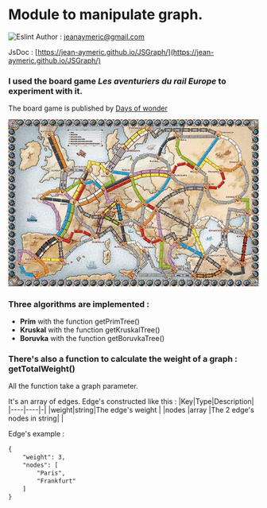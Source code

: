 # Module to manipulate graph.
![Eslint](https://github.com/actions/JSGraph/workflows/Eslint/badge.svg)
Author : [jeanaymeric@gmail.com](mailto:jeanaymeric@gmail.com")

JsDoc : [https://jean-aymeric.github.io/JSGraph/](https://jean-aymeric.github.io/JSGraph/)
### I used the board game ___Les aventuriers du rail Europe___ to experiment with it.
The board game is published by [Days of wonder](https://www.daysofwonder.com/)

![Game board of Les aventuriers du rail Europe](lesaventuriersdurail.jpg)
### Three algorithms are implemented :
- **Prim** with the function getPrimTree()
- **Kruskal** with the function getKruskalTree()
- **Boruvka** with the function getBoruvkaTree()

### There's also a function to calculate the weight of a graph : getTotalWeight()

All the function take a graph parameter.

It's an array of edges. Edge's constructed like this :
|Key|Type|Description|
|----|----|-|
|weight|string|The edge's weight |
|nodes |array |The 2 edge's nodes in string| |

Edge's example :
```
{
    "weight": 3,
    "nodes": [
        "Paris",
        "Frankfurt"
    ]
}
```
